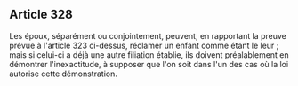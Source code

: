 Article 328
----
Les époux, séparément ou conjointement, peuvent, en rapportant la preuve prévue
à l'article 323 ci-dessus, réclamer un enfant comme étant le leur ; mais si
celui-ci a déjà une autre filiation établie, ils doivent préalablement en
démontrer l'inexactitude, à supposer que l'on soit dans l'un des cas où la loi
autorise cette démonstration.
